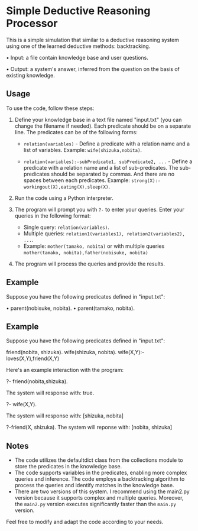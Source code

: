 # Simple Deductive Reasoning Processor

This is a simple simulation that similar to a deductive reasoning system using one of the learned deductive methods: backtracking.

&bull; Input: a file contain knowledge base and user questions.

&bull; Output: a system's answer, inferred from the question on the basis of existing knowledge.

## Usage

To use the code, follow these steps:

1. Define your knowledge base in a text file named "input.txt" (you can change the filename if needed). Each predicate should be on a separate line. The predicates can be of the following forms:

   - `relation(variables)` - Define a predicate with a relation name and a list of variables. Example: `wife(shizuka,nobita)`.

   - `relation(variables):-subPredicate1, subPredicate2, ...` - Define a predicate with a relation name and a list of sub-predicates. The sub-predicates should be separated by commas. And there are no spaces between each predicates. Example: `strong(X):-workingout(X),eating(X),sleep(X)`.

2. Run the code using a Python interpreter.

3. The program will prompt you with `?-` to enter your queries. Enter your queries in the following format:

   - Single query: `relation(variables)`.
   - Multiple queries: `relation1(variables1), relation2(variables2), ...`.
   - Example: `mother(tamako, nobita)` or with multiple queries `mother(tamako, nobita),father(nobisuke, nobita)`

4. The program will process the queries and provide the results.

## Example

Suppose you have the following predicates defined in "input.txt":

&bull; parent(nobisuke, nobita).
&bull; parent(tamako, nobita).

## Example

Suppose you have the following predicates defined in "input.txt":

friend(nobita, shizuka).
wife(shizuka, nobita).
wife(X,Y):-loves(X,Y),friend(X,Y)

Here's an example interaction with the program:

?- friend(nobita,shizuka).

The system will response with: true.

?- wife(X,Y).

The system will response with: [shizuka, nobita]

?-friend(X, shizuka).
The system will reponse with: [nobita, shizuka]

## Notes
- The code utilizes the defaultdict class from the collections module to store the predicates in the knowledge base.
- The code supports variables in the predicates, enabling more complex queries and inference.
The code employs a backtracking algorithm to process the queries and identify matches in the knowledge base.
- There are two versions of this system. I recommend using the main2.py version because it supports complex and multiple queries. Moreover, the `main2.py` version executes significantly faster than the `main.py` version.

Feel free to modify and adapt the code according to your needs.

